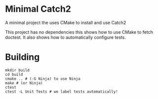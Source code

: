 # Minimal Catch2
A minimal project the uses CMake to install and use Catch2

This project has no dependencies this shows how to use CMake to fetch doctest. It also shows how to automatically configure tests.

# Building
```
mkdir build
cd build
cmake .. # (-G Ninja) to use Ninja
make # (or Ninja)
ctest 
ctest -L Unit Tests # we label tests automatically!
```
